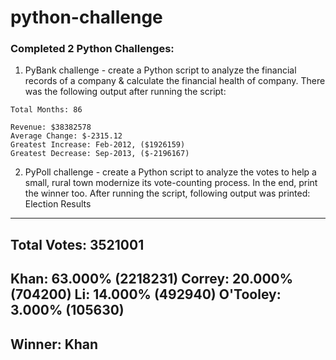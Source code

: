 # python-challenge
### Completed 2 Python Challenges:
1. PyBank challenge - create a Python script to analyze the financial records of a company & calculate the financial health of company. 
  There was the following output after running the script:
  ```
  Total Months: 86
  
  Revenue: $38382578
  Average Change: $-2315.12
  Greatest Increase: Feb-2012, ($1926159)
  Greatest Decrease: Sep-2013, ($-2196167)
  ```

2. PyPoll challenge - create a Python script to analyze the votes to help a small, rural town modernize its vote-counting process. 
  In the end, print the winner too. After running the script, following output was printed:
  Election Results
  -------------------------
  Total Votes: 3521001
  -------------------------
  Khan: 63.000% (2218231)
  Correy: 20.000% (704200)
  Li: 14.000% (492940)
  O'Tooley: 3.000% (105630)
  -------------------------
  Winner: Khan
  -------------------------

